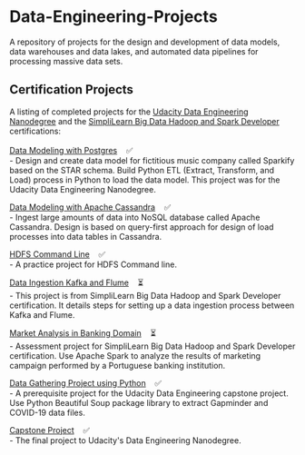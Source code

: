 # Data-Engineering-Projects
A repository of projects for the design and development of data models, data warehouses and data lakes, and automated data pipelines for processing massive data sets. 

## Certification Projects

A listing of completed projects for the <a href="https://www.udacity.com/course/data-engineer-nanodegree--nd027" target="_blank">Udacity Data Engineering Nanodegree</a> and the <a href="https://www.simplilearn.com/big-data-and-analytics/big-data-and-hadoop-training?referrer=search&tag=Big%20Data%20Hadoop" target="_blank">SimpliLearn Big Data Hadoop and Spark Developer</a> certifications:
<br/><br/>
[Data Modeling with Postgres](PostgreSQL%20ETL/README.md) &nbsp;&nbsp; :white_check_mark:<br/>
-&nbsp;Design and create data model for fictitious music company called Sparkify based on the STAR schema. Build Python ETL (Extract, Transform, and Load) process in Python to load the data model. This project was for the Udacity Data Engineering Nanodegree.<br/>

[Data Modeling with Apache Cassandra](Cassandra%20NoSQL/README.md) &nbsp;&nbsp; :white_check_mark:<br/>
-&nbsp;Ingest large amounts of data into NoSQL database called Apache Cassandra. Design is based on query-first approach for design of load processes into data tables in Cassandra.<br/>

[HDFS Command Line](HDFS-Command-Line/README.md) &nbsp;&nbsp; :white_check_mark:<br/>
 -&nbsp;A practice project for HDFS Command line.

[Data Ingestion Kafka and Flume](Data-Ingestion_Kafka_Flume/README.md) &nbsp;&nbsp; :hourglass_flowing_sand:<br/>
-&nbsp;This project is from SimpliLearn Big Data Hadoop and Spark Developer certification. It details steps for setting up a data ingestion process between Kafka and Flume.<br/>

[Market Analysis in Banking Domain](Market-Analysis-Banking/README.md) &nbsp;&nbsp; :hourglass_flowing_sand:<br/>
-&nbsp;Assessment project for SimpliLearn Big Data Hadoop and Spark Developer certification. Use Apache Spark to analyze the results of marketing campaign performed by a Portuguese banking institution.<br/>

[Data Gathering Project using Python](Data-Gathering-Python/README.md) &nbsp;&nbsp; :white_check_mark:<br/>
-&nbsp;A prerequisite project for the Udacity Data Engineering capstone project.  Use Python Beautiful Soup package library to extract Gapminder and COVID-19 data files.<br/>

[Capstone Project](https://github.com/mwalbers1/DEND-Capstone-Project) &nbsp;&nbsp; :white_check_mark:<br/>
-&nbsp;The final project to Udacity's Data Engineering Nanodegree.






